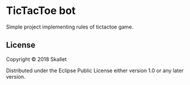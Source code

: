 # TicTacToe bot

Simple project implementing rules of tictactoe game.

## License

Copyright © 2018 Skallet

Distributed under the Eclipse Public License either version 1.0 or any later version.
